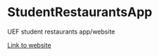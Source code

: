 # StudentRestaurantsApp
UEF student restaurants app/website

<a href="https://cs.uef.fi/~juhanj/studentrestaurantsapp/" rel="noopener noreferrer">Link to website</a>
